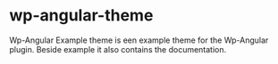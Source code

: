 wp-angular-theme
================

Wp-Angular Example theme is een example theme for the Wp-Angular plugin. Beside example it also contains the documentation.

